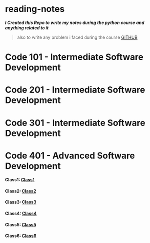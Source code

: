 # reading-notes

**_I Created this Repo to write my notes during the python course and anything related to it_**
> also to write any problem i faced during the course
[GITHUB](https://github.com/tareqzoubii)
# Code 101 - Intermediate Software Development
# Code 201 - Intermediate Software Development
# Code 301 - Intermediate Software Development
# Code 401 - Advanced Software Development
 #### Class1: [Class1](code-401-python/class-01/README.md)
 #### Class2: [Class2](code-401-python/class-02/README.md)
 #### Class3: [Class3](code-401-python/class-03/README.md)
 #### Class4: [Class4](code-401-python/class-04/README.md)
 #### Class5: [Class5](code-401-python/class-05/README.md)
 #### Class6: [Class6](code-401-python/class-06/README.md)